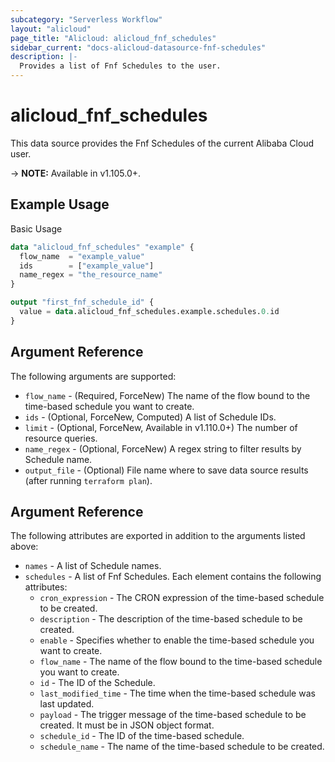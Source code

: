 ```yaml
---
subcategory: "Serverless Workflow"
layout: "alicloud"
page_title: "Alicloud: alicloud_fnf_schedules"
sidebar_current: "docs-alicloud-datasource-fnf-schedules"
description: |-
  Provides a list of Fnf Schedules to the user.
---
```


# alicloud\_fnf\_schedules

This data source provides the Fnf Schedules of the current Alibaba Cloud user.

-> **NOTE:** Available in v1.105.0+.

## Example Usage

Basic Usage

```terraform
data "alicloud_fnf_schedules" "example" {
  flow_name  = "example_value"
  ids        = ["example_value"]
  name_regex = "the_resource_name"
}

output "first_fnf_schedule_id" {
  value = data.alicloud_fnf_schedules.example.schedules.0.id
}
```

## Argument Reference

The following arguments are supported:

* `flow_name` - (Required, ForceNew) The name of the flow bound to the time-based schedule you want to create.
* `ids` - (Optional, ForceNew, Computed) A list of Schedule IDs.
* `limit` - (Optional, ForceNew, Available in v1.110.0+) The number of resource queries.
* `name_regex` - (Optional, ForceNew) A regex string to filter results by Schedule name.
* `output_file` - (Optional) File name where to save data source results (after running `terraform plan`).

## Argument Reference

The following attributes are exported in addition to the arguments listed above:

* `names` - A list of Schedule names.
* `schedules` - A list of Fnf Schedules. Each element contains the following attributes:
	* `cron_expression` - The CRON expression of the time-based schedule to be created.
	* `description` - The description of the time-based schedule to be created.
	* `enable` - Specifies whether to enable the time-based schedule you want to create.
	* `flow_name` - The name of the flow bound to the time-based schedule you want to create.
	* `id` - The ID of the Schedule.
	* `last_modified_time` - The time when the time-based schedule was last updated.
	* `payload` - The trigger message of the time-based schedule to be created. It must be in JSON object format.
	* `schedule_id` - The ID of the time-based schedule.
	* `schedule_name` - The name of the time-based schedule to be created.
